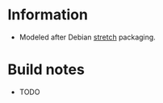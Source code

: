 # Information
* Modeled after Debian [stretch](https://packages.debian.org/stretch/pcsx2) packaging.

# Build notes
* TODO
